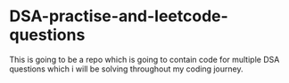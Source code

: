 # DSA-practise-and-leetcode-questions
This is going to be a repo which is going to contain code for multiple DSA questions which i will be solving throughout my coding journey.
